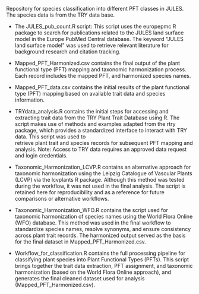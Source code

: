 Repository for species classification into different PFT classes in JULES. 
The species data is from the TRY data base. 

- The JULES_pub_count.R script: This script uses the europepmc R package to search for publications related to the JULES land surface model in the Europe PubMed Central database. The keyword "JULES land surface model" was used to retrieve relevant literature for background research and citation tracking.

- Mapped_PFT_Harmonized.csv contains the final output of the plant functional type (PFT) mapping and taxonomic harmonization process. Each record includes the mapped PFT, and harmonized species names.

- Mapped_PFT_data.csv contains the initial results of the plant functional type (PFT) mapping based on available trait data and species information.

- TRYdata_analysis.R contains the initial steps for accessing and extracting trait data from the TRY Plant Trait Database using R. The script makes use of methods and examples adapted from the rtry package, which provides a standardized interface to interact with TRY data. This script was used to     
  retrieve plant trait and species records for subsequent PFT mapping and analysis. 
  Note: Access to TRY data requires an approved data request and login credentials. 

- Taxonomic_Harmonization_LCVP.R contains an alternative approach for taxonomic harmonization using the Leipzig Catalogue of Vascular Plants (LCVP) via the lcvplants R package. Although this method was tested during the workflow, it was not used in the final analysis. The script is retained here for 
  reproducibility and as a reference for future comparisons or alternative workflows.

- Taxonomic_Harmonization_WFO.R contains the script used for taxonomic harmonization of species names using the World Flora Online (WFO) database. This method was used in the final workflow to standardize species names, resolve synonyms, and ensure consistency across plant trait records. The harmonized 
  output served as the basis for the final dataset in Mapped_PFT_Harmonized.csv.

- Workflow_for_classification.R contains the full processing pipeline for classifying plant species into Plant Functional Types (PFTs). This script brings together the trait data extraction, PFT assignment, and taxonomic harmonization (based on the World Flora Online approach), and generates the final 
  cleaned dataset used for analysis (Mapped_PFT_Harmonized.csv).

